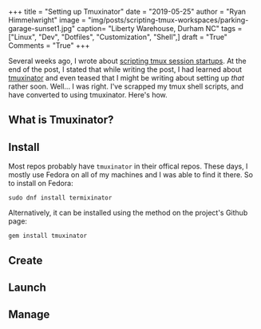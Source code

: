 +++
title  = "Setting up Tmuxinator"
date   = "2019-05-25"
author = "Ryan Himmelwright"
image  = "img/posts/scripting-tmux-workspaces/parking-garage-sunset1.jpg"
caption= "Liberty Warehouse, Durham NC"
tags   = ["Linux", "Dev", "Dotfiles", "Customization", "Shell",]
draft  = "True"
Comments = "True"
+++

Several weeks ago, I wrote about [scripting tmux session
startups](/post/scripting-tmux-workspaces/). At the end of the post, I stated
that while writing the post, I had learned about [tmuxinator](https://github.com/tmuxinator/tmuxinator) and even teased
that I might be writing about setting up *that* rather soon. Well... I was
right. I've scrapped my tmux shell scripts, and have converted to using
tmuxinator. Here's how.

<!--more-->

## What is Tmuxinator?

## Install
Most repos probably have `tmuxinator` in their offical repos. These days, I
mostly use Fedora on all of my machines and I was able to find it there. So to
install on Fedora:

```shell
sudo dnf install termixinator
```

Alternatively, it can be installed using the method on the project's Github
page:

```shell
gem install tmuxinator
```


## Create

## Launch

## Manage
